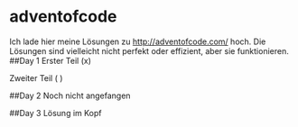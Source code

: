 # adventofcode
Ich lade hier meine Lösungen zu http://adventofcode.com/ hoch.
Die Lösungen sind vielleicht nicht perfekt oder effizient, aber sie funktionieren.
##Day 1
Erster Teil (x)

Zweiter Teil ( )

##Day 2
Noch nicht angefangen

##Day 3
Lösung im Kopf
